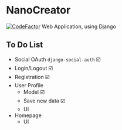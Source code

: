 # NanoCreator
[![CodeFactor](https://www.codefactor.io/repository/github/madeyoga/nanocreator/badge)](https://www.codefactor.io/repository/github/madeyoga/nanocreator)
Web Application, using Django

## To Do List
- Social OAuth `django-social-auth` :ballot_box_with_check:
- Login/Logout :ballot_box_with_check:
- Registration :ballot_box_with_check:
- User Profile
  - Model :ballot_box_with_check:
  - Save new data :ballot_box_with_check:
  - UI
- Homepage
  - UI
